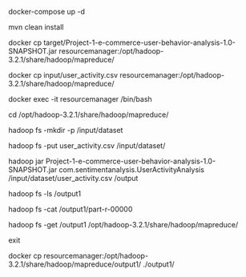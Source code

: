 docker-compose up -d

mvn clean install

docker cp target/Project-1-e-commerce-user-behavior-analysis-1.0-SNAPSHOT.jar resourcemanager:/opt/hadoop-3.2.1/share/hadoop/mapreduce/

docker cp input/user_activity.csv resourcemanager:/opt/hadoop-3.2.1/share/hadoop/mapreduce/

docker exec -it resourcemanager /bin/bash

cd /opt/hadoop-3.2.1/share/hadoop/mapreduce/

hadoop fs -mkdir -p /input/dataset

hadoop fs -put user_activity.csv /input/dataset/

hadoop jar Project-1-e-commerce-user-behavior-analysis-1.0-SNAPSHOT.jar com.sentimentanalysis.UserActivityAnalysis /input/dataset/user_activity.csv /output

hadoop fs -ls /output1

hadoop fs -cat /output1/part-r-00000

hadoop fs -get /output1 /opt/hadoop-3.2.1/share/hadoop/mapreduce/

exit

docker cp resourcemanager:/opt/hadoop-3.2.1/share/hadoop/mapreduce/output1/ ./output1/
